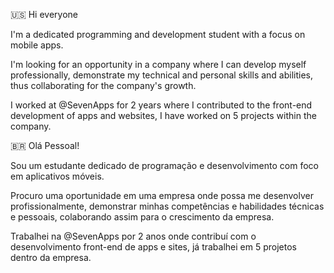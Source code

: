 🇺🇸 
Hi everyone 

I'm a dedicated programming and development student with a focus on mobile apps.

I'm looking for an opportunity in a company where I can develop myself professionally, demonstrate my technical and personal skills and abilities, thus collaborating for the company's growth.

I worked at @SevenApps for 2 years where I contributed to the front-end development of apps and websites, I have worked on 5 projects within the company.



🇧🇷
Olá Pessoal!

Sou um estudante dedicado de programação e desenvolvimento com foco em aplicativos móveis.

Procuro uma oportunidade em uma empresa onde possa me desenvolver profissionalmente, demonstrar minhas competências e habilidades técnicas e pessoais, colaborando assim para o crescimento da empresa.

Trabalhei na @SevenApps por 2 anos onde contribuí com o desenvolvimento front-end de apps e sites, já trabalhei em 5 projetos dentro da empresa.
